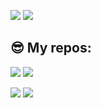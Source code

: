 ![](https://github-readme-stats.vercel.app/api?username=peach-lasagna&count_private=true&show_icons=true&theme=vue )
![](https://github-readme-stats.vercel.app/api/top-langs/?username=peach-lasagna&theme=vue )
## 😎 My repos:

[![](https://github-readme-stats.vercel.app/api/pin/?username=peach-lasagna&theme=vue&repo=cookie_classic )](https://github.com/peach-lasagna/cookie_classic)
[![](https://github-readme-stats.vercel.app/api/pin/?username=peach-lasagna&theme=vue&repo=Idea-Manager )](https://github.com/peach-lasagna/Idea-Manager)

[![](https://github-readme-stats.vercel.app/api/pin/?username=peach-lasagna&theme=vue&repo=dataclass_factory )](https://github.com/peach-lasagna/dataclass_factory)
[![](https://github-readme-stats.vercel.app/api/pin/?username=peach-lasagna&theme=vue&repo=vkwave )](https://github.com/peach-lasagna/vkwave)
